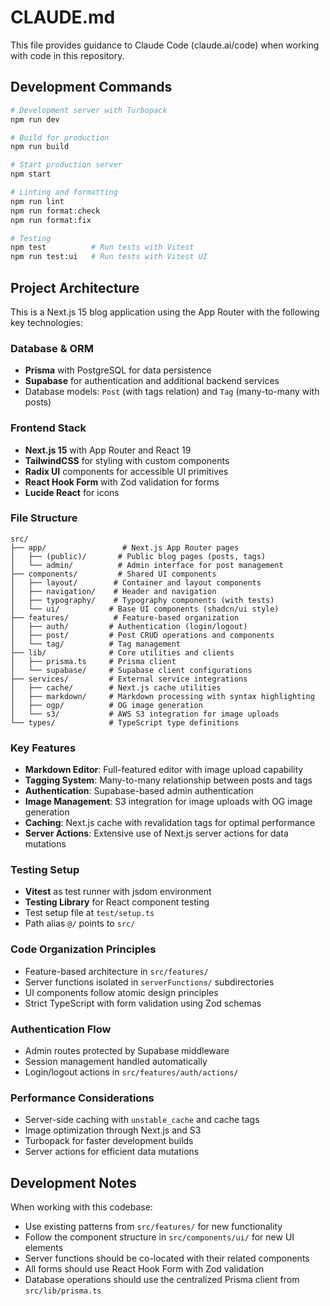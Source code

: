 # CLAUDE.md

This file provides guidance to Claude Code (claude.ai/code) when working with code in this repository.

## Development Commands

```bash
# Development server with Turbopack
npm run dev

# Build for production
npm run build

# Start production server
npm start

# Linting and formatting
npm run lint
npm run format:check
npm run format:fix

# Testing
npm test          # Run tests with Vitest
npm run test:ui   # Run tests with Vitest UI
```

## Project Architecture

This is a Next.js 15 blog application using the App Router with the following key technologies:

### Database & ORM

- **Prisma** with PostgreSQL for data persistence
- **Supabase** for authentication and additional backend services
- Database models: `Post` (with tags relation) and `Tag` (many-to-many with posts)

### Frontend Stack

- **Next.js 15** with App Router and React 19
- **TailwindCSS** for styling with custom components
- **Radix UI** components for accessible UI primitives
- **React Hook Form** with Zod validation for forms
- **Lucide React** for icons

### File Structure

```
src/
├── app/                 # Next.js App Router pages
│   ├── (public)/       # Public blog pages (posts, tags)
│   └── admin/          # Admin interface for post management
├── components/         # Shared UI components
│   ├── layout/        # Container and layout components
│   ├── navigation/    # Header and navigation
│   ├── typography/    # Typography components (with tests)
│   └── ui/           # Base UI components (shadcn/ui style)
├── features/          # Feature-based organization
│   ├── auth/         # Authentication (login/logout)
│   ├── post/         # Post CRUD operations and components
│   └── tag/          # Tag management
├── lib/              # Core utilities and clients
│   ├── prisma.ts     # Prisma client
│   └── supabase/     # Supabase client configurations
├── services/         # External service integrations
│   ├── cache/        # Next.js cache utilities
│   ├── markdown/     # Markdown processing with syntax highlighting
│   ├── ogp/          # OG image generation
│   └── s3/           # AWS S3 integration for image uploads
└── types/            # TypeScript type definitions
```

### Key Features

- **Markdown Editor**: Full-featured editor with image upload capability
- **Tagging System**: Many-to-many relationship between posts and tags
- **Authentication**: Supabase-based admin authentication
- **Image Management**: S3 integration for image uploads with OG image generation
- **Caching**: Next.js cache with revalidation tags for optimal performance
- **Server Actions**: Extensive use of Next.js server actions for data mutations

### Testing Setup

- **Vitest** as test runner with jsdom environment
- **Testing Library** for React component testing
- Test setup file at `test/setup.ts`
- Path alias `@/` points to `src/`

### Code Organization Principles

- Feature-based architecture in `src/features/`
- Server functions isolated in `serverFunctions/` subdirectories
- UI components follow atomic design principles
- Strict TypeScript with form validation using Zod schemas

### Authentication Flow

- Admin routes protected by Supabase middleware
- Session management handled automatically
- Login/logout actions in `src/features/auth/actions/`

### Performance Considerations

- Server-side caching with `unstable_cache` and cache tags
- Image optimization through Next.js and S3
- Turbopack for faster development builds
- Server actions for efficient data mutations

## Development Notes

When working with this codebase:

- Use existing patterns from `src/features/` for new functionality
- Follow the component structure in `src/components/ui/` for new UI elements
- Server functions should be co-located with their related components
- All forms should use React Hook Form with Zod validation
- Database operations should use the centralized Prisma client from `src/lib/prisma.ts`

